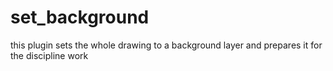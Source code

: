 # set_background
this plugin sets the whole drawing to a background layer and prepares it for the discipline work
